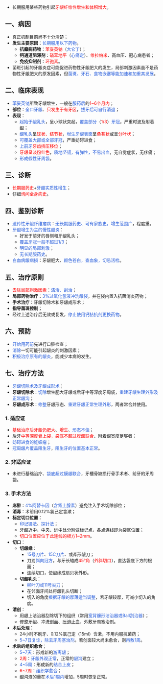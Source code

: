 * 长期服用某些药物引起<font color="#ff0000">牙龈纤维性增生和体积增大</font>。

## 一、病因
* 真正机制目前尚不十分清楚；
* **发生主要原因**：<font color="#245bdb">长期服用以下药物</font>。
	* **抗癫痫药物**：<font color="#ff0000">苯妥英钠</font>（<font color="#245bdb">大仑丁</font>）；
	* **钙通道阻滞剂**：<font color="#ff0000">硝苯地平</font>（<font color="#245bdb">心痛定</font>）、<font color="#ff0000">维拉帕米</font>、高血压、冠心病患者；
	* **免疫抑制剂**：<font color="#ff0000">环孢素</font>。
* 菌斑引起的牙龈炎症可能促进药物性牙龈肥大的发生，局部刺激因素虽不是药物性牙龈肥大的原发因素，但<font color="#245bdb">菌斑、牙石、食物嵌塞等能加速和加重其发展</font>。

## 二、临床表现
* <font color="#245bdb">苯妥英钠</font>所致牙龈增生，一般在<font color="#245bdb">服药后</font>的<font color="#ff0000">1~6个月内</font>；
* **部位**：<font color="#245bdb">全口牙龈</font>、<font color="#ff0000">只发生于有牙区</font>，<font color="#245bdb">拔牙后可自行消退</font>；
* **表现**：
	* <font color="#245bdb">起始于龈乳头</font>，呈小球状突起，<font color="#245bdb">覆盖部分</font>（<font color="#ff0000">1/3</font>）<font color="#245bdb">牙冠</font>，严重时波及附着龈；
	* <font color="#245bdb">龈乳头</font>呈<font color="#ff0000">球状、结节状</font>，<font color="#245bdb">增生牙龈表面</font>呈<font color="#ff0000">桑葚状</font>或呈<font color="#ff0000">分叶状</font>；
	* <font color="#245bdb">可覆盖大部或全部牙冠</font>，严重妨碍进食；
	* <font color="#245bdb">上前牙</font><font color="#ff0000">牙齿挤压移位</font>；
	* <font color="#ff0000">牙龈呈淡粉红色</font>，<font color="#245bdb">质地坚韧，有弹性，不易出血</font>，无自觉症状，无疼痛；
	* <font color="#245bdb">形成假性牙周袋</font>。

## 三、诊断
* <font color="#ff0000">长期服药史</font>+<font color="#245bdb">牙龈实质性增生</font>；
* 仔细<font color="#ff0000">询问全身病史</font>。

## 四、鉴别诊断
* <font color="#245bdb">遗传性牙龈纤维瘤病</font>：<font color="#245bdb">无长期服药史、可有家族史，增生范围广</font>，程度重。
* <font color="#245bdb">牙龈增生为主的慢性龈炎</font>：
	* 好发于前牙的唇侧和牙龈乳头；
	* <font color="#245bdb">覆盖牙冠一般不超过1/3</font>；
	* <font color="#245bdb">明显的局部刺激</font>；
	* <font color="#245bdb">无长期服药史</font>。
* <font color="#245bdb">白血病龈病损</font>：牙龈肥大、<font color="#245bdb">颜色苍白，查血象，切忌活检</font>。

## 五、治疗原则
* <font color="#ff0000">去除局部刺激因素</font>：<font color="#245bdb">洁治、刮治</font>；
* **局部药物治疗**：<font color="#245bdb">3%过氧化氢液冲洗龈袋</font>，并在袋内置入抗菌消炎药物；
* **手术治疗**：牙龈切除术和牙龈成形术；
* **指导菌斑控制**；
* 经过上述治疗后无效或复发，<font color="#245bdb">停止使用钙拮抗剂更换药物</font>。

## 六、预防
* <font color="#245bdb">开始用药前</font>先进行口腔检查；
* <font color="#245bdb">消除</font>一切可能引起龈炎的刺激因素；
* <font color="#245bdb">积极治疗原有的龈炎</font>，能减少本病的发生。

## 七、治疗方法
* <font color="#245bdb">牙龈切除术及牙龈成形术</font>；
* **牙龈切除术**：<font color="#245bdb">切除</font>增生肥大牙龈或后牙中等深度牙周袋，<font color="#245bdb">重建牙龈生理外形及正常龈沟</font>；
* **牙龈成形术**：<font color="#245bdb">修整</font>牙龈形态、<font color="#245bdb">重建牙龈正常生理外形</font>，两者常合并使用。
### 1. 适应证
* <font color="#ff0000">基础治疗后牙龈仍肥大</font>、<font color="#ff0000">增生</font>、<font color="#245bdb">形态不佳</font>；
* 后牙<font color="#ff0000">中等深度骨上袋，袋底不超过膜龈联合</font>、附着龈宽度足够者；
* <font color="#245bdb">妨碍进食的妊娠瘤</font>；
* <font color="#245bdb">冠周龈片覆盖阻生牙</font>，<font color="#245bdb">阻生牙的位置基本正常</font>。
### 2. 非适应证
* 未进行基础治疗、<font color="#245bdb">袋底超过膜龈联合</font>，牙槽骨缺损行骨手术者、前牙的牙周袋。
### 3. 手术方法
* **麻醉**：<font color="#245bdb">4%阿替卡因</font>（<font color="#245bdb">含肾上腺素</font>）避免注入手术切除部位；
* **消毒**：术前用0.12%氯己定含漱；
* **标定切口位置**：
	* <font color="#245bdb">印记镊法</font>、<font color="#245bdb">探针法</font>；
	* 牙龈近中、中央、远中处分别做标记点，各点连线即为袋底位置；
	* <font color="#ff0000">切口位置应位于此连线的根方1~2mm</font>。
* **切口**：
	* **切龈缘**：
		* <font color="#245bdb">15号刀片</font>、<font color="#245bdb">15C刀片</font>、或斧形龈刀；
		* 刀刃<font color="#245bdb">斜向冠方</font>，与牙长轴成<font color="#ff0000">45°角</font>（<font color="#ff0000">外斜切口</font>），直达袋底下方的根面；
		* 连续切口，使龈缘成扇贝状外形。
	* **切龈乳头**：
		* <font color="#245bdb">柳叶刀或11号尖刀</font>；
		* 在邻面牙间处将龈乳头切断；
		* 切入的角度<font color="#245bdb">根据牙龈的厚薄适当调整</font>，若牙龈较厚，可减小切入的角度。
* **清创**：
	* 用龈上洁治器刮除切下的组织（常用<font color="#245bdb">宽背镰形洁治器或Ball刮治器</font>）；
	* 修整牙龈、冲洗创面、压迫止血、外敷牙周塞治剂。
* **术后处理**：
	* 24小时不刷牙、0.12%氯己定（15ml）含漱，不用内服抗菌药；
	* <font color="#245bdb">5~7日复诊，除去牙周塞治剂</font>。若创面较大尚未愈合，则<font color="#245bdb">再敷1周</font>。
* **术后的组织愈合**；
	* <font color="#245bdb">5~7天</font>：形成新的<font color="#245bdb">游离龈</font>；
	* <font color="#ff0000">2周</font>：<font color="#245bdb">牙龈外观正常</font>，正常的<font color="#245bdb">龈沟</font>建立；
	* <font color="#245bdb">4~5周</font>：形成新的<font color="#245bdb">结合上皮</font>；
	* <font color="#ff0000">6~7周</font>：<font color="#245bdb">组织学愈合</font>；
	* 龈沟液的量在<font color="#245bdb">术后1周内</font>增加，5周时恢复正常。



